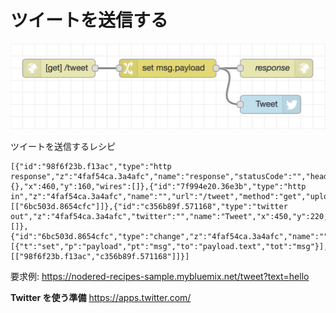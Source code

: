 # ツイートを送信する

![flow](https://github.com/Daiki-Kawanuma/nodered-recipes/blob/master/send-tweet/image.png)

ツイートを送信するレシピ

```
[{"id":"98f6f23b.f13ac","type":"http response","z":"4faf54ca.3a4afc","name":"response","statusCode":"","headers":{},"x":460,"y":160,"wires":[]},{"id":"7f994e20.36e3b","type":"http in","z":"4faf54ca.3a4afc","name":"","url":"/tweet","method":"get","upload":false,"swaggerDoc":"","x":100,"y":160,"wires":[["6bc503d.8654cfc"]]},{"id":"c356b89f.571168","type":"twitter out","z":"4faf54ca.3a4afc","twitter":"","name":"Tweet","x":450,"y":220,"wires":[]},{"id":"6bc503d.8654cfc","type":"change","z":"4faf54ca.3a4afc","name":"","rules":[{"t":"set","p":"payload","pt":"msg","to":"payload.text","tot":"msg"}],"action":"","property":"","from":"","to":"","reg":false,"x":280,"y":160,"wires":[["98f6f23b.f13ac","c356b89f.571168"]]}]
```

要求例: https://nodered-recipes-sample.mybluemix.net/tweet?text=hello

**Twitter を使う準備**
https://apps.twitter.com/
